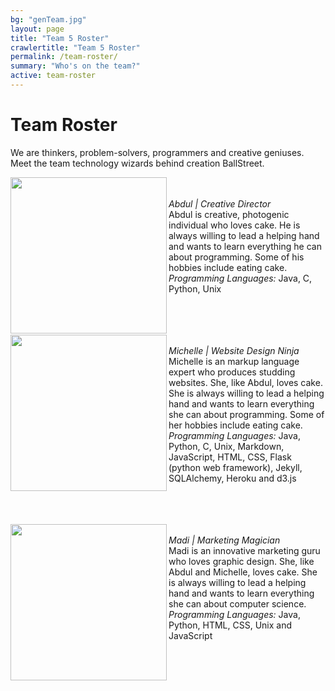 ```yaml
---
bg: "genTeam.jpg"
layout: page
title: "Team 5 Roster"
crawlertitle: "Team 5 Roster"
permalink: /team-roster/
summary: "Who's on the team?"
active: team-roster
---
```

# Team Roster
We are thinkers, problem-solvers, programmers and creative geniuses. <br>Meet the team technology wizards behind creation BallStreet.

 <img src= "/CS2212-Team5/assets/images/profile.png" width = "250px"  align = "left"/><br>
 <br><i>Abdul | Creative Director</i><br>
 Abdul is creative, photogenic individual who loves cake. He is always willing to lead a helping hand and wants to learn everything he can about programming. Some of his hobbies include eating cake.<br>
<i>Programming Languages:</i> Java, C, Python, Unix<br><br>
 
 
<br><br>
<img src= "/CS2212-Team5/assets/images/profileMichelle.png" width = "250px"  align = "left"/>
<br><i>Michelle | Website Design Ninja</i><br>
Michelle is an markup language expert who produces studding websites. She, like Abdul, loves cake. She is always willing to lead a helping hand and wants to learn everything she can about programming. Some of her hobbies include eating cake.<br>
<i>Programming Languages:</i> Java, Python, C, Unix, Markdown, JavaScript, HTML, CSS, Flask (python web framework), Jekyll, SQLAlchemy, Heroku and d3.js


<br><br><br>
<img src= "/CS2212-Team5/assets/images/profileMadi.png" width = "250px"  align = "left"/>
<br><i>Madi | Marketing Magician</i><br>
Madi is an innovative marketing guru who loves graphic design. She, like Abdul and Michelle, loves cake. She is always willing to lead a helping hand and wants to learn everything she can about computer science. <br>
<i>Programming Languages: </i>Java, Python, HTML, CSS, Unix and JavaScript


